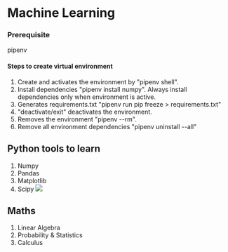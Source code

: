 # Machine Learning

### Prerequisite

pipenv

#### Steps to create virtual environment

1. Create and activates the environment by "pipenv shell".
2. Install dependencies "pipenv install numpy". Always install dependencies only when environment is active.
3. Generates requirements.txt "pipenv run pip freeze > requirements.txt"
4. "deactivate/exit" deactivates the environment.
5. Removes the environment "pipenv --rm".
6. Remove all environment dependencies "pipenv uninstall --all"

## Python tools to learn

1. Numpy
2. Pandas
3. Matplotlib
4. Scipy
   ![](https://www.python-course.eu/images/matlab_python_comparison.png)

## Maths

1. Linear Algebra
2. Probability & Statistics
3. Calculus
